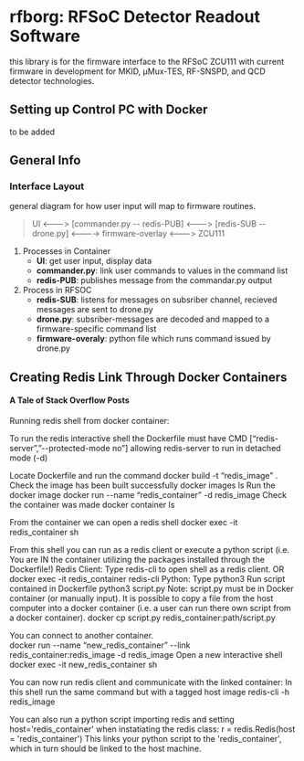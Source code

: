 # rfborg: RFSoC Detector Readout Software 
this library is for the firmware interface to the RFSoC ZCU111 with current firmware in development for MKID, μMux-TES, RF-SNSPD, and QCD detector technologies.  

## Setting up Control PC with Docker
to be added
## General Info
### Interface Layout  
general diagram for how user input will map to firmware routines.  
>
> UI <---> [commander.py -- redis-PUB] <---> [redis-SUB -- drone.py] <----> firmware-overlay <---> ZCU111  
>


1. Processes in Container
    * __UI__:  get user input, display data  
    * __commander.py__:  link user commands to values in the command list
    * __redis-PUB__:  publishes message from the commandar.py output   
2. Process in RFSOC
    * __redis-SUB__:  listens for messages on subsriber channel, recieved messages are sent to drone.py 
    * __drone.py__:  subsriber-messages are decoded and mapped to a firmware-specific command list 
    * __firmware-overaly__:  python file which runs command issued by drone.py
    
## Creating Redis Link Through Docker Containers
#### A Tale of Stack Overflow Posts
Running redis shell from docker container:

To run the redis interactive shell the Dockerfile must have CMD [“redis-server”,”--protected-mode no”] allowing redis-server to run in detached mode (-d)

Locate Dockerfile and run the command docker build -t “redis_image” . 
Check the image has been built successfully docker images ls
Run the docker image docker run --name “redis_container” -d redis_image
Check the container was made docker container ls

From the container we can open a redis shell docker exec -it redis_container sh

From this shell you can run as a redis client or execute a python script (i.e. You are IN the container utilizing the packages installed through the Dockerfile!)
Redis Client:
Type redis-cli to open shell as a redis client.
OR
docker exec -it redis_container redis-cli
Python:
Type python3
Run script contained in Dockerfile python3 script.py
Note: script.py must be in Docker container (or manually input). It is possible to copy a file from the host computer into a docker container (i.e. a user can run there own script from a docker container). docker cp script.py redis_container:path/script.py 


You can connect to another container.  
docker run --name “new_redis_container” --link redis_container:redis_image -d redis_image
Open a new interactive shell docker exec -it new_redis_container sh

You can now run redis client and communicate with the linked container:
In this shell run the same command but with a tagged host image redis-cli -h redis_image

You can also run a python script importing redis and setting host='redis_container' when instatiating the redis class:
r = redis.Redis(host = 'redis_container')
This links your python script to the 'redis_container', which in turn should be linked to the host machine.

